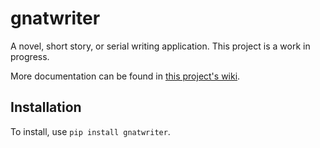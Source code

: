 # gnatwriter
A novel, short story, or serial writing application. This project is a work in progress. 

More documentation can be found in [this project's wiki](https://github.com/applebiter/gnatwriter/wiki/Introduction-to-GnatWriter).

## Installation

To install, use `pip install gnatwriter`.